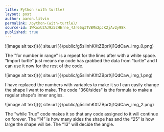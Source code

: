 ```yaml
---
title: Python (with turtle)
layout: post
author: aaron.litvin
permalink: /python-(with-turtle)/
source-id: 1WKoxU2AJ9z52HErne_4Jr66qITVBMm2pJK2jAv2y98k
published: true
---
```

![image alt text]({{ site.url }}/public/g5siInhKXtZBprXj1QdCaw_img_0.png)

The "for number in range" is a repeat for the lines after with a white space. “Import turtle” just means my code has grabbed the data from “turtle” and I can use it now for the rest of the code.

![image alt text]({{ site.url }}/public/g5siInhKXtZBprXj1QdCaw_img_1.png)

I have replaced the numbers with variables to make it so I can easily change the shape I want to make. The code "360/sides" is the formula to make a regular shape's inner angles.

![image alt text]({{ site.url }}/public/g5siInhKXtZBprXj1QdCaw_img_2.png)

The "while True" code makes it so that any code assigned to it will continue on forever. The “14” is how many sides the shape has and the “25” is how large the shape will be. The “13” will decide the angle.

